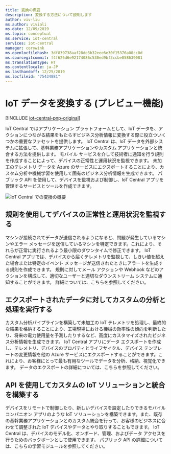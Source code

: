 ```yaml
---
title: 変換の概要
description: 変換する方法について説明します
author: viv-liu
ms.author: viviali
ms.date: 12/09/2019
ms.topic: conceptual
ms.service: iot-central
services: iot-central
manager: corywink
ms.openlocfilehash: 3df839738aaf28de3b32eee6e30f15376a00cc0d
ms.sourcegitcommit: f4f626d6e92174086c530ed9bf3ccbe058639081
ms.translationtype: HT
ms.contentlocale: ja-JP
ms.lasthandoff: 12/25/2019
ms.locfileid: "75434881"
---
```

# <a name="transform-your-iot-data-preview-features"></a>IoT データを変換する (プレビュー機能)

[!INCLUDE [iot-central-pnp-original](../../../includes/iot-central-pnp-original-note.md)]

IoT Central ではアプリケーション プラットフォームとして、IoT データを、アクションにつながる結果をもたらすビジネス分析情報に変換する際に役立ついくつかの重要なファセットを提供します。 IoT Central は、IoT データを外部システムに拡張して、基幹業務アプリケーションやカスタム アプリケーションと統合する方法を提供します。 モバイル サービスを介して技術者に通知を行う規則を作成することによって、デバイスの正常性と運用状況を監視できます。 未加工のテレメトリ データを Azure のサービスにエクスポートすることにより、カスタム分析や機械学習を使用して固有のビジネス分析情報を生成できます。 パブリック API を使用して、デバイスを監視および制御し、IoT Central アプリを管理するサービスとツールを作成できます。 

![IoT Central での変換の概要](media/overview-iot-central-transform/transform.png)

## <a name="monitor-device-health-and-operations-using-rules"></a>規則を使用してデバイスの正常性と運用状況を監視する
マシンが接続されてデータが送信されるようになると、問題が発生しているマシンやエラー メッセージを送信しているマシンを特定できます。これにより、それらが正常に実行されるよう最小限のダウンタイムで修正できます。 IoT Central アプリでは、デバイスから届くテレメトリを監視して、しきい値を超えた場合または特定のイベント メッセージが送信されたときにアラートを生成する規則を作成できます。 規則に対してメール アクションや Webhook などのアクションを構成して、適切なユーザーと適切なダウンストリーム システムに通知することができます。 詳細については、こちらを参照してください。

## <a name="run-custom-analytics-and-processing-on-your-exported-data"></a>エクスポートされたデータに対してカスタムの分析と処理を実行する
カスタム分析パイプラインを構築して未加工の IoT テレメトリを処理し、最終的な結果を格納することにより、工場現場における機械の効率性の傾向を判断したり、将来の電力使用量を予測したりするなど、高度にカスタマイズされたビジネス分析情報を生成できます。 IoT Central アプリにデータ エクスポートを作成し、テレメトリ、デバイスのプロパティとライフサイクル、デバイス テンプレートの変更情報を他の Azure サービスにエクスポートすることができます。これにより、お客様にとって最も有用なツールでデータを分析、格納、視覚化できます。 データのエクスポートの詳細については、こちらを参照してください。

## <a name="build-custom-iot-solutions-and-integrations-with-apis"></a>API を使用してカスタムの IoT ソリューションと統合を構築する
デバイスをリモートで制御したり、新しいデバイスを設定したりできるモバイル コンパニオン アプリのような IoT ソリューションを構築できます。また、既存の基幹業務アプリケーションとのカスタム統合を行って、お客様のビジネスに合わせて調整された IoT デバイスやデータとやり取りすることもできます。 IoT Central は、デバイスのモデル化、オンボード、管理、およびデータ アクセスを行うためのバックボーンとして使用できます。 パブリック API の詳細については、こちらの学習モジュールを参照してください。
